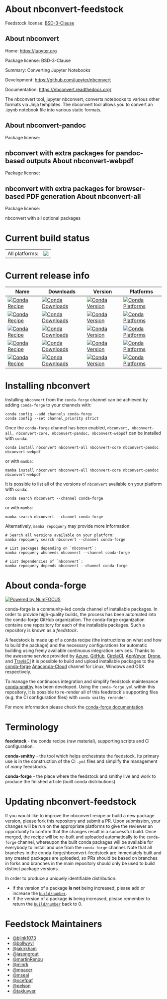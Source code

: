 About nbconvert-feedstock
=========================

Feedstock license: [BSD-3-Clause](https://github.com/conda-forge/nbconvert-feedstock/blob/main/LICENSE.txt)

About nbconvert
---------------

Home: https://jupyter.org

Package license: BSD-3-Clause

Summary: Converting Jupyter Notebooks

Development: https://github.com/jupyter/nbconvert

Documentation: https://nbconvert.readthedocs.org/

The nbconvert tool, jupyter nbconvert, converts notebooks to various other
formats via Jinja templates. The nbconvert tool allows you to convert an
.ipynb notebook file into various static formats.

About nbconvert-pandoc
----------------------



Package license: 

nbconvert with extra packages for pandoc-based outputs
About nbconvert-webpdf
----------------------



Package license: 

nbconvert with extra packages for browser-based PDF generation
About nbconvert-all
-------------------



Package license: 

nbconvert with all optional packages

Current build status
====================


<table><tr><td>All platforms:</td>
    <td>
      <a href="https://dev.azure.com/conda-forge/feedstock-builds/_build/latest?definitionId=5627&branchName=main">
        <img src="https://dev.azure.com/conda-forge/feedstock-builds/_apis/build/status/nbconvert-feedstock?branchName=main">
      </a>
    </td>
  </tr>
</table>

Current release info
====================

| Name | Downloads | Version | Platforms |
| --- | --- | --- | --- |
| [![Conda Recipe](https://img.shields.io/badge/recipe-nbconvert-green.svg)](https://anaconda.org/conda-forge/nbconvert) | [![Conda Downloads](https://img.shields.io/conda/dn/conda-forge/nbconvert.svg)](https://anaconda.org/conda-forge/nbconvert) | [![Conda Version](https://img.shields.io/conda/vn/conda-forge/nbconvert.svg)](https://anaconda.org/conda-forge/nbconvert) | [![Conda Platforms](https://img.shields.io/conda/pn/conda-forge/nbconvert.svg)](https://anaconda.org/conda-forge/nbconvert) |
| [![Conda Recipe](https://img.shields.io/badge/recipe-nbconvert--all-green.svg)](https://anaconda.org/conda-forge/nbconvert-all) | [![Conda Downloads](https://img.shields.io/conda/dn/conda-forge/nbconvert-all.svg)](https://anaconda.org/conda-forge/nbconvert-all) | [![Conda Version](https://img.shields.io/conda/vn/conda-forge/nbconvert-all.svg)](https://anaconda.org/conda-forge/nbconvert-all) | [![Conda Platforms](https://img.shields.io/conda/pn/conda-forge/nbconvert-all.svg)](https://anaconda.org/conda-forge/nbconvert-all) |
| [![Conda Recipe](https://img.shields.io/badge/recipe-nbconvert--core-green.svg)](https://anaconda.org/conda-forge/nbconvert-core) | [![Conda Downloads](https://img.shields.io/conda/dn/conda-forge/nbconvert-core.svg)](https://anaconda.org/conda-forge/nbconvert-core) | [![Conda Version](https://img.shields.io/conda/vn/conda-forge/nbconvert-core.svg)](https://anaconda.org/conda-forge/nbconvert-core) | [![Conda Platforms](https://img.shields.io/conda/pn/conda-forge/nbconvert-core.svg)](https://anaconda.org/conda-forge/nbconvert-core) |
| [![Conda Recipe](https://img.shields.io/badge/recipe-nbconvert--pandoc-green.svg)](https://anaconda.org/conda-forge/nbconvert-pandoc) | [![Conda Downloads](https://img.shields.io/conda/dn/conda-forge/nbconvert-pandoc.svg)](https://anaconda.org/conda-forge/nbconvert-pandoc) | [![Conda Version](https://img.shields.io/conda/vn/conda-forge/nbconvert-pandoc.svg)](https://anaconda.org/conda-forge/nbconvert-pandoc) | [![Conda Platforms](https://img.shields.io/conda/pn/conda-forge/nbconvert-pandoc.svg)](https://anaconda.org/conda-forge/nbconvert-pandoc) |
| [![Conda Recipe](https://img.shields.io/badge/recipe-nbconvert--webpdf-green.svg)](https://anaconda.org/conda-forge/nbconvert-webpdf) | [![Conda Downloads](https://img.shields.io/conda/dn/conda-forge/nbconvert-webpdf.svg)](https://anaconda.org/conda-forge/nbconvert-webpdf) | [![Conda Version](https://img.shields.io/conda/vn/conda-forge/nbconvert-webpdf.svg)](https://anaconda.org/conda-forge/nbconvert-webpdf) | [![Conda Platforms](https://img.shields.io/conda/pn/conda-forge/nbconvert-webpdf.svg)](https://anaconda.org/conda-forge/nbconvert-webpdf) |

Installing nbconvert
====================

Installing `nbconvert` from the `conda-forge` channel can be achieved by adding `conda-forge` to your channels with:

```
conda config --add channels conda-forge
conda config --set channel_priority strict
```

Once the `conda-forge` channel has been enabled, `nbconvert, nbconvert-all, nbconvert-core, nbconvert-pandoc, nbconvert-webpdf` can be installed with `conda`:

```
conda install nbconvert nbconvert-all nbconvert-core nbconvert-pandoc nbconvert-webpdf
```

or with `mamba`:

```
mamba install nbconvert nbconvert-all nbconvert-core nbconvert-pandoc nbconvert-webpdf
```

It is possible to list all of the versions of `nbconvert` available on your platform with `conda`:

```
conda search nbconvert --channel conda-forge
```

or with `mamba`:

```
mamba search nbconvert --channel conda-forge
```

Alternatively, `mamba repoquery` may provide more information:

```
# Search all versions available on your platform:
mamba repoquery search nbconvert --channel conda-forge

# List packages depending on `nbconvert`:
mamba repoquery whoneeds nbconvert --channel conda-forge

# List dependencies of `nbconvert`:
mamba repoquery depends nbconvert --channel conda-forge
```


About conda-forge
=================

[![Powered by
NumFOCUS](https://img.shields.io/badge/powered%20by-NumFOCUS-orange.svg?style=flat&colorA=E1523D&colorB=007D8A)](https://numfocus.org)

conda-forge is a community-led conda channel of installable packages.
In order to provide high-quality builds, the process has been automated into the
conda-forge GitHub organization. The conda-forge organization contains one repository
for each of the installable packages. Such a repository is known as a *feedstock*.

A feedstock is made up of a conda recipe (the instructions on what and how to build
the package) and the necessary configurations for automatic building using freely
available continuous integration services. Thanks to the awesome service provided by
[Azure](https://azure.microsoft.com/en-us/services/devops/), [GitHub](https://github.com/),
[CircleCI](https://circleci.com/), [AppVeyor](https://www.appveyor.com/),
[Drone](https://cloud.drone.io/welcome), and [TravisCI](https://travis-ci.com/)
it is possible to build and upload installable packages to the
[conda-forge](https://anaconda.org/conda-forge) [Anaconda-Cloud](https://anaconda.org/)
channel for Linux, Windows and OSX respectively.

To manage the continuous integration and simplify feedstock maintenance
[conda-smithy](https://github.com/conda-forge/conda-smithy) has been developed.
Using the ``conda-forge.yml`` within this repository, it is possible to re-render all of
this feedstock's supporting files (e.g. the CI configuration files) with ``conda smithy rerender``.

For more information please check the [conda-forge documentation](https://conda-forge.org/docs/).

Terminology
===========

**feedstock** - the conda recipe (raw material), supporting scripts and CI configuration.

**conda-smithy** - the tool which helps orchestrate the feedstock.
                   Its primary use is in the construction of the CI ``.yml`` files
                   and simplify the management of *many* feedstocks.

**conda-forge** - the place where the feedstock and smithy live and work to
                  produce the finished article (built conda distributions)


Updating nbconvert-feedstock
============================

If you would like to improve the nbconvert recipe or build a new
package version, please fork this repository and submit a PR. Upon submission,
your changes will be run on the appropriate platforms to give the reviewer an
opportunity to confirm that the changes result in a successful build. Once
merged, the recipe will be re-built and uploaded automatically to the
`conda-forge` channel, whereupon the built conda packages will be available for
everybody to install and use from the `conda-forge` channel.
Note that all branches in the conda-forge/nbconvert-feedstock are
immediately built and any created packages are uploaded, so PRs should be based
on branches in forks and branches in the main repository should only be used to
build distinct package versions.

In order to produce a uniquely identifiable distribution:
 * If the version of a package **is not** being increased, please add or increase
   the [``build/number``](https://docs.conda.io/projects/conda-build/en/latest/resources/define-metadata.html#build-number-and-string).
 * If the version of a package **is** being increased, please remember to return
   the [``build/number``](https://docs.conda.io/projects/conda-build/en/latest/resources/define-metadata.html#build-number-and-string)
   back to 0.

Feedstock Maintainers
=====================

* [@blink1073](https://github.com/blink1073/)
* [@bollwyvl](https://github.com/bollwyvl/)
* [@jakirkham](https://github.com/jakirkham/)
* [@jasongrout](https://github.com/jasongrout/)
* [@martinRenou](https://github.com/martinRenou/)
* [@minrk](https://github.com/minrk/)
* [@mpacer](https://github.com/mpacer/)
* [@mseal](https://github.com/mseal/)
* [@ocefpaf](https://github.com/ocefpaf/)
* [@pelson](https://github.com/pelson/)
* [@takluyver](https://github.com/takluyver/)


<!-- dummy commit to enable rerendering -->

